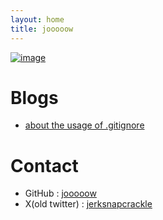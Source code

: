 ```yaml
---
layout: home
title: jooooow
---
```


[![image](https://github.com/jooooow.png)](https://ja.wikipedia.org/wiki/%E5%AE%87%E5%AE%99%E3%83%91%E3%83%88%E3%83%AD%E3%83%BC%E3%83%AB%E3%83%AB%E3%83%AB%E5%AD%90)

# Blogs

+ <a href="/archive/about_gitignore.html">about the usage of .gitignore</a>

# Contact

+ GitHub : <a href="https://github.com/jooooow">jooooow</a>
+ X(old twitter) : <a href="https://x.com/jerksnapcrackle">jerksnapcrackle</a>